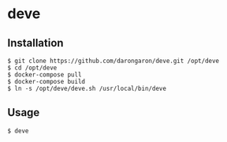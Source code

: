 # deve

## Installation

```
$ git clone https://github.com/darongaron/deve.git /opt/deve
$ cd /opt/deve
$ docker-compose pull
$ docker-compose build
$ ln -s /opt/deve/deve.sh /usr/local/bin/deve
```

## Usage

```
$ deve
```

